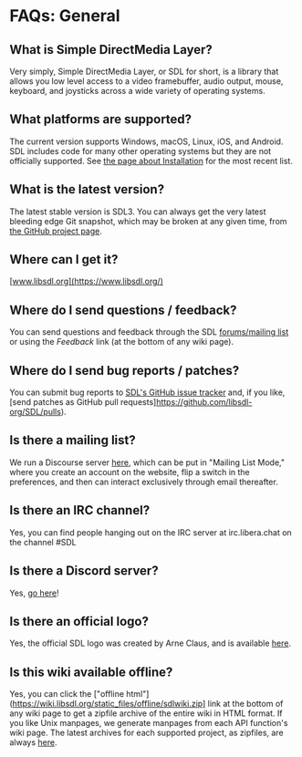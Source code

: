 # FAQs: General

## What is Simple DirectMedia Layer?
Very simply, Simple DirectMedia Layer, or SDL for short, is a library that allows you low level access to a video framebuffer, audio output, mouse, keyboard, and joysticks across a wide variety of operating systems.

## What platforms are supported?
The current version supports Windows, macOS, Linux, iOS, and Android.  SDL includes code for many other operating systems but they are not officially supported.  See [the page about Installation](Installation) for the most recent list.

## What is the latest version?
The latest stable version is SDL3. You can always get the very latest bleeding edge Git snapshot, which may be broken at any given time, from [the GitHub project page](https://github.com/libsdl-org/SDL).

## Where can I get it?
[www.libsdl.org](https://www.libsdl.org/)

## Where do I send questions / feedback?
You can send questions and feedback through the SDL [forums/mailing list](https://discourse.libsdl.org/) or using the _Feedback_ link (at the bottom of any wiki page).

## Where do I send bug reports / patches?
You can submit bug reports to [SDL's GitHub issue tracker](https://github.com/libsdl-org/SDL/issues) and, if you like, [send patches as GitHub pull requests]https://github.com/libsdl-org/SDL/pulls).

## Is there a mailing list?
We run a Discourse server [here](https://discourse.libsdl.org/), which can be put in "Mailing List Mode," where you create an account on the website, flip a switch in the preferences, and then can interact exclusively through email thereafter.

## Is there an IRC channel?
Yes, you can find people hanging out on the IRC server at irc.libera.chat on the channel #SDL

## Is there a Discord server?
Yes, [go here](https://discord.com/invite/BwpFGBWsv8)!

## Is there an official logo?
Yes, the official SDL logo was created by Arne Claus, and is available [here](https://www.libsdl.org/media/SDL_logo_b.png).

## Is this wiki available offline?
Yes, you can click the ["offline html"](https://wiki.libsdl.org/static_files/offline/sdlwiki.zip] link at the bottom of any wiki page to get a zipfile archive of the entire wiki in HTML format. If you like Unix manpages, we generate manpages from each API function's wiki page. The latest archives for each supported project, as zipfiles, are always [here](https://wiki.libsdl.org/static_files/offline/manpages/).

